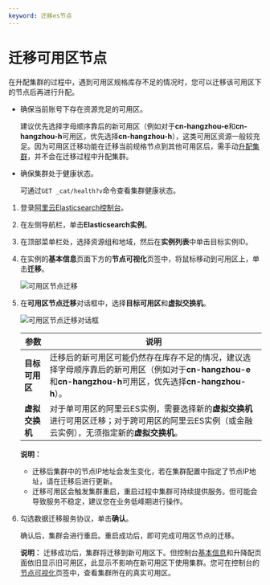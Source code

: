 ```yaml
---
keyword: 迁移es节点
---
```


# 迁移可用区节点

在升配集群的过程中，遇到可用区规格库存不足的情况时，您可以迁移该可用区下的节点后再进行升配。

-   确保当前账号下存在资源充足的可用区。

    建议优先选择字母顺序靠后的新可用区（例如对于**cn-hangzhou-e**和**cn-hangzhou-h**可用区，优先选择**cn-hangzhou-h**），这类可用区资源一般较充足。因为可用区迁移功能在迁移当前规格节点到其他可用区后，需手动[升配集群](/cn.zh-CN/Elasticsearch/升降配实例/升配集群.md)，并不会在迁移过程中升配集群。

-   确保集群处于健康状态。

    可通过`GET _cat/health?v`命令查看集群健康状态。


1.  登录[阿里云Elasticsearch控制台](https://elasticsearch.console.aliyun.com/#/home)。

2.  在左侧导航栏，单击**Elasticsearch实例**。

3.  在顶部菜单栏处，选择资源组和地域，然后在**实例列表**中单击目标实例ID。

4.  在实例的**基本信息**页面下方的**节点可视化**页签中，将鼠标移动到可用区上，单击**迁移**。

    ![可用区节点迁移](https://static-aliyun-doc.oss-accelerate.aliyuncs.com/assets/img/zh-CN/1646359951/p77306.png)

5.  在**可用区节点迁移**对话框中，选择**目标可用区**和**虚拟交换机**。

    ![可用区节点迁移对话框](https://static-aliyun-doc.oss-accelerate.aliyuncs.com/assets/img/zh-CN/1646359951/p77329.png)

    |参数|说明|
    |--|--|
    |**目标可用区**|迁移后的新可用区可能仍然存在库存不足的情况，建议选择字母顺序靠后的新可用区（例如对于**cn-hangzhou-e**和**cn-hangzhou-h**可用区，优先选择**cn-hangzhou-h**）。|
    |**虚拟交换机**|对于单可用区的阿里云ES实例，需要选择新的**虚拟交换机**进行可用区迁移；对于跨可用区的阿里云ES实例（或金融云实例），无须指定新的**虚拟交换机**。|

    **说明：**

    -   迁移后集群中的节点IP地址会发生变化，若在集群配置中指定了节点IP地址，请在迁移后进行更新。
    -   迁移可用区会触发集群重启，重启过程中集群可持续提供服务。但可能会导致服务不稳定，建议您在业务低峰期进行操作。
6.  勾选数据迁移服务协议，单击**确认**。

    确认后，集群会进行重启。重启成功后，即可完成可用区节点的迁移。

    **说明：** 迁移成功后，集群将迁移到新可用区下。但控制台[基本信息](/cn.zh-CN/Elasticsearch/实例管理/查看实例的基本信息.md)和升降配页面依旧显示旧可用区，此显示不影响在新可用区下使用集群。您可在控制台的[节点可视化](/cn.zh-CN/Elasticsearch/实例管理/查看集群状态和节点信息.md)页签中，查看集群所在的真实可用区。


